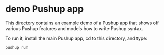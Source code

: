 # demo Pushup app

This directory contains an example demo of a Pushup app that shows off various
Pushup features and models how to write Pushup syntax.

To run it, install the main Pushup app, cd to this directory, and type:

```
pushup run
```
